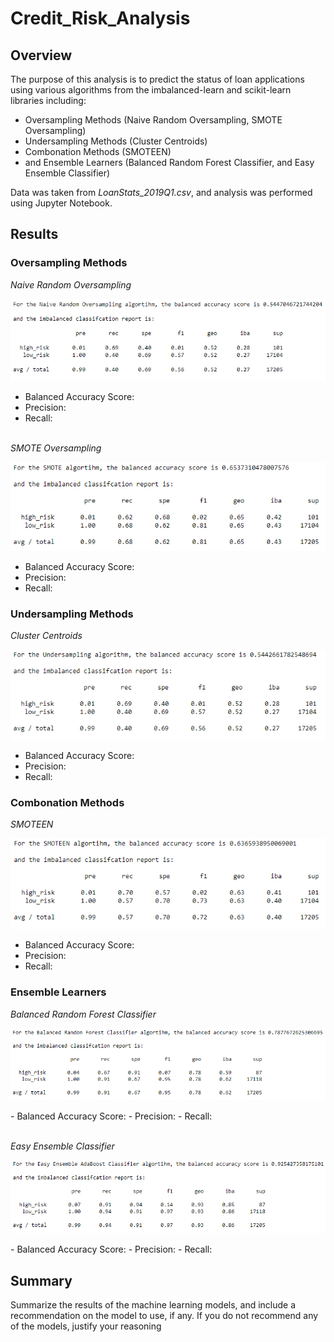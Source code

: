 # Credit_Risk_Analysis

## Overview

The purpose of this analysis is to predict the status of loan applications using various algorithms from the imbalanced-learn and scikit-learn libraries including: 
- Oversampling Methods (Naive Random Oversampling, SMOTE Oversampling)
- Undersampling Methods (Cluster Centroids)
- Combonation Methods (SMOTEEN)
- and Ensemble Learners (Balanced Random Forest Classifier, and Easy Ensemble Classifier)
 
Data was taken from *LoanStats_2019Q1.csv*, and analysis was performed using Jupyter Notebook.

## Results

### Oversampling Methods
*Naive Random Oversampling*<br>
<p align="left"><img src=https://github.com/smanowar/Credit_Risk_Analysis/blob/main/images/naive_random_sampling.PNG?raw=true> </p>

- Balanced Accuracy Score:
- Precision:
- Recall: 

<br>*SMOTE Oversampling*<br>
<p align="left"><img src=https://github.com/smanowar/Credit_Risk_Analysis/blob/main/images/SMOTE.PNG?raw=true></p> 

- Balanced Accuracy Score:
- Precision:
- Recall: 

### Undersampling Methods
*Cluster Centroids*<br>
<p align="left"><img src=https://github.com/smanowar/Credit_Risk_Analysis/blob/main/images/undersampling.PNG?raw=true> </p>

- Balanced Accuracy Score:
- Precision:
- Recall: 

### Combonation Methods
*SMOTEEN*<br> 
<p align="left"><img src=https://github.com/smanowar/Credit_Risk_Analysis/blob/main/images/SMOTEEN.PNG?raw=true></p>

- Balanced Accuracy Score:
- Precision:
- Recall: 

### Ensemble Learners
*Balanced Random Forest Classifier*<br>
<p align="left">
<img src=https://github.com/smanowar/Credit_Risk_Analysis/blob/main/images/random_forest.PNG?raw=true> 
</p>
- Balanced Accuracy Score:
- Precision:
- Recall: 

<br>*Easy Ensemble Classifier*<br>
<p align="left">
<img src=https://github.com/smanowar/Credit_Risk_Analysis/blob/main/images/easy_ensemble.PNG?raw=true> 
</p>
- Balanced Accuracy Score:
- Precision:
- Recall: 

## Summary

Summarize the results of the machine learning models, and include a recommendation on the model to use, if any. If you do not recommend any of the models, justify your reasoning
